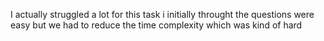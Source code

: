 I actually struggled a lot for this task i initially throught the questions were easy but we had to reduce the time complexity which was kind of hard
